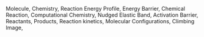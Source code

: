 Molecule,
Chemistry,
Reaction Energy Profile,
Energy Barrier,
Chemical Reaction,
Computational Chemistry,
Nudged Elastic Band,
Activation Barrier,
Reactants,
Products,
Reaction kinetics,
Molecular Configurations,
Climbing Image,
